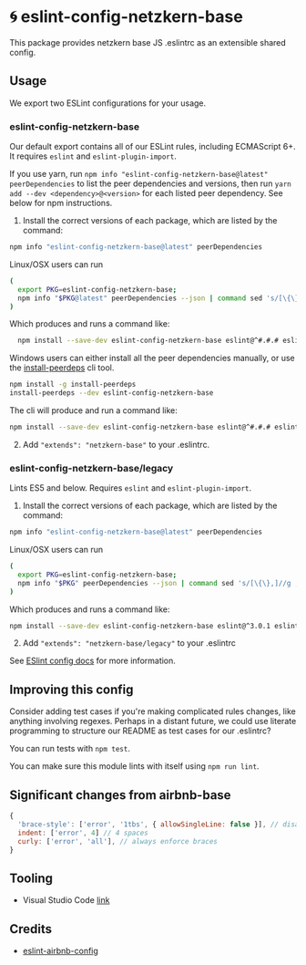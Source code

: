 # 🌀 eslint-config-netzkern-base

This package provides netzkern base JS .eslintrc as an extensible shared config.

## Usage

We export two ESLint configurations for your usage.

### eslint-config-netzkern-base

Our default export contains all of our ESLint rules, including ECMAScript 6+. It requires `eslint` and `eslint-plugin-import`.

If you use yarn, run `npm info "eslint-config-netzkern-base@latest" peerDependencies` to list the peer dependencies and versions, then run `yarn add --dev <dependency>@<version>` for each listed peer dependency. See below for npm instructions.

1. Install the correct versions of each package, which are listed by the command:

  ```sh
  npm info "eslint-config-netzkern-base@latest" peerDependencies
  ```

  Linux/OSX users can run
  ```sh
  (
    export PKG=eslint-config-netzkern-base;
    npm info "$PKG@latest" peerDependencies --json | command sed 's/[\{\},]//g ; s/: /@/g' | xargs npm install --save-dev "$PKG@latest"
  )
  ```

  Which produces and runs a command like:

  ```sh
    npm install --save-dev eslint-config-netzkern-base eslint@^#.#.# eslint-plugin-import@^#.#.#
  ```

  Windows users can either install all the peer dependencies manually, or use the [install-peerdeps](https://github.com/nathanhleung/install-peerdeps) cli tool.

  ```sh
  npm install -g install-peerdeps
  install-peerdeps --dev eslint-config-netzkern-base
  ```

  The cli will produce and run a command like:

  ```sh
  npm install --save-dev eslint-config-netzkern-base eslint@^#.#.# eslint-plugin-import@^#.#.#
  ```

2. Add `"extends": "netzkern-base"` to your .eslintrc.

### eslint-config-netzkern-base/legacy

Lints ES5 and below. Requires `eslint` and `eslint-plugin-import`.

1. Install the correct versions of each package, which are listed by the command:

  ```sh
  npm info "eslint-config-netzkern-base@latest" peerDependencies
  ```

  Linux/OSX users can run
  ```sh
  (
    export PKG=eslint-config-netzkern-base;
    npm info "$PKG" peerDependencies --json | command sed 's/[\{\},]//g ; s/: /@/g' | xargs npm install --save-dev "$PKG"
  )
  ```

  Which produces and runs a command like:

  ```sh
  npm install --save-dev eslint-config-netzkern-base eslint@^3.0.1 eslint-plugin-import@^1.10.3
  ```

2. Add `"extends": "netzkern-base/legacy"` to your .eslintrc

See [ESlint config docs](http://eslint.org/docs/user-guide/configuring#extending-configuration-files) for more information.

## Improving this config

Consider adding test cases if you're making complicated rules changes, like anything involving regexes. Perhaps in a distant future, we could use literate programming to structure our README as test cases for our .eslintrc?

You can run tests with `npm test`.

You can make sure this module lints with itself using `npm run lint`.

## Significant changes from airbnb-base

```js
{
  'brace-style': ['error', '1tbs', { allowSingleLine: false }], // disallow single line
  indent: ['error', 4] // 4 spaces
  curly: ['error', 'all'], // always enforce braces
}
```

## Tooling
- Visual Studio Code [link](https://marketplace.visualstudio.com/items?itemName=dbaeumer.vscode-eslint)

## Credits

- [eslint-airbnb-config](https://github.com/airbnb/javascript/tree/master/packages/eslint-config-airbnb-base)
